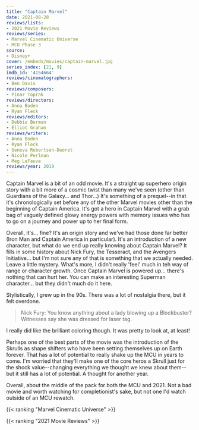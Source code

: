 ```yaml
---
title: "Captain Marvel"
date: 2021-08-28
reviews/lists:
- 2021 Movie Reviews
reviews/series:
- Marvel Cinematic Universe
- MCU Phase 3
source:
- Disney+
cover: /embeds/movies/captain-marvel.jpg
series_index: [21, 9]
imdb_id: '4154664'
reviews/cinematographers:
- Ben Davis
reviews/composers:
- Pinar Toprak
reviews/directors:
- Anna Boden
- Ryan Fleck
reviews/editors:
- Debbie Berman
- Elliot Graham
reviews/writers:
- Anna Boden
- Ryan Fleck
- Geneva Robertson-Dworet
- Nicole Perlman
- Meg LeFauve
reviews/year: 2019
---
```


Captain Marvel is a bit of an odd movie. It's a straight up superhero origin story with a bit more of a cosmic twist than many we've seen (other than Guardians of the Galaxy... and Thor...) It's something of a prequel--in that it's chronologically set before any of the other Marvel movies other than the beginning of Captain America. It's got a hero in Captain Marvel with a grab bag of vaguely defined glowy energy powers with memory issues who has to go on a journey and power up to her final form. 

Overall, it's... fine? It's an origin story and we've had those done far better (Iron Man and Captain America in particular). It's an introduction of a new character, but what do we end up really knowing about Captain Marvel? It fills in some history about Nick Fury, the Tesseract, and the Avengers Initiative... but I'm not sure any of that is something that we actually needed. Leave a little mystery. What's more, I didn't really 'feel' much in teh way of range or character growth. Once Captain Marvel is powered up... there's nothing that can hurt her. You can make an interesting Superman character... but they didn't much do it here. 

Stylistically, I grew up in the 90s. There was a lot of nostalgia there, but it felt overdone. 

> Nick Fury: You know anything about a lady blowing up a Blockbuster? Witnesses say she was dressed for laser tag. 

I really did like the brilliant coloring though. It was pretty to look at, at least!

Perhaps one of the best parts of the movie was the introduction of the Skrulls as shape shifters who have been setting themselves up on Earth forever. That has a lot of potential to really shake up the MCU in years to come. I'm worried that they'll make one of the core heros a Skrull just for the shock value--changing everything we thought we knew about them--but it still has a lot of potential. A thought for another year. 

Overall, about the middle of the pack for both the MCU and 2021. Not a bad movie and worth watching for completionist's sake, but not one I'd watch outside of an MCU rewatch. 

{{< ranking "Marvel Cinematic Universe" >}}

{{< ranking "2021 Movie Reviews" >}}